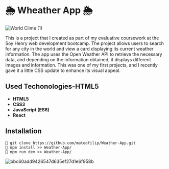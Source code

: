# 🌦 **Wheather App** 🌦

![World Clime (1)](https://user-images.githubusercontent.com/108904979/236350475-0228d62f-c975-488b-bbb0-b4110e16525e.png)

This is a project that I created as part of my evaluative coursework at the Soy Henry web development bootcamp. The project allows users to search for any city in the world and view a card displaying its current weather information. The app uses the Open Weather API to retrieve the necessary data, and depending on the information obtained, it displays different images and information. This was one of my first projects, and I recently gave it a little CSS update to enhance its visual appeal.


##  **Used Techonologies**-HTML5

- **HTML5**
- **CSS3**
- **JavaScript (ES6)**
- **React**

##  **Installation**
```
🍥 git clone https://github.com/mateofilip/Weather-App.git
🍥 npm install >> Weather-App/
🍥 npm run dev >> Weather-App/
```
![bbc60add9426547d635ef27d1e6f958b](https://user-images.githubusercontent.com/108904979/236352418-dfb2a97a-5238-4a21-ba44-1f1fd2ff45d2.png)
